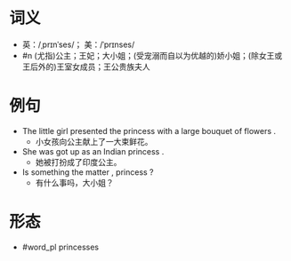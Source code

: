 # 词义
- 英：/ˌprɪnˈses/； 美：/ˈprɪnses/
- #n (尤指)公主；王妃；大小姐；(受宠溺而自以为优越的)娇小姐；(除女王或王后外的)王室女成员；王公贵族夫人
# 例句
- The little girl presented the princess with a large bouquet of flowers .
	- 小女孩向公主献上了一大束鲜花。
- She was got up as an Indian princess .
	- 她被打扮成了印度公主。
- Is something the matter , princess ?
	- 有什么事吗，大小姐？
# 形态
- #word_pl princesses
